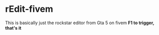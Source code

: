 # rEdit-fivem
This is basically just the rockstar editor from Gta 5 on fivem 
**F1 to trigger, that's it**
